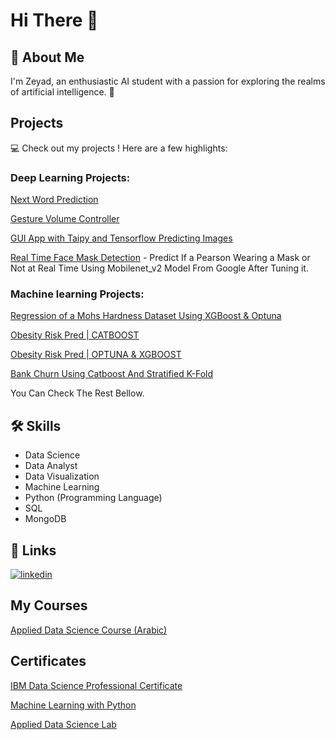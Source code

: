 
# Hi There 👋




## 🚀 About Me
I'm Zeyad, an enthusiastic AI student with a passion for exploring the realms of artificial intelligence. 🤖

## Projects

💻 Check out my projects ! Here are a few highlights:

### Deep Learning Projects: 

[Next Word Prediction](https://www.kaggle.com/code/zeyadsayedadbullah/next-word-prediction/notebook)

[Gesture Volume Controller](https://www.linkedin.com/posts/zeyadsayed_gesture-volume-controller-simple-computer-activity-7162226021688188928-WVOU/)

[GUI App with Taipy and Tensorflow Predicting Images](https://www.linkedin.com/posts/zeyadsayed_machine-learning-gui-app-with-taipy-and-tensorflow-activity-7144733674129854465-rE3I/) 

[Real Time Face Mask Detection](https://www.linkedin.com/feed/update/urn:li:activity:7141692947757940736/) - Predict If a Pearson Wearing a Mask or Not at Real Time Using Mobilenet_v2 Model From Google After Tuning it.


### Machine learning Projects:

[Regression of a Mohs Hardness Dataset Using XGBoost & Optuna](https://www.kaggle.com/code/zeyadsayedadbullah/moh-s-hardness-with-xgboost-optuna)

[Obesity Risk Pred | CATBOOST](https://www.kaggle.com/code/zeyadsayedadbullah/s4e02-obesity-risk-pred-catboost-0-905)

[Obesity Risk Pred | OPTUNA & XGBOOST](https://www.kaggle.com/code/zeyadsayedadbullah/s4e02-optuna-xgboost-0-91)

[Bank Churn Using Catboost And Stratified K-Fold](https://www.kaggle.com/code/zeyadsayedadbullah/playgrounds4e01-bank-churn-eda-catboot-0-89331)


You Can Check The Rest Bellow.
## 🛠 Skills

* Data Science
* Data Analyst
* Data Visualization
* Machine Learning
* Python (Programming Language)
* SQL
* MongoDB


## 🔗 Links

[![linkedin](https://img.shields.io/badge/linkedin-0A66C2?style=for-the-badge&logo=linkedin&logoColor=white)](https://www.linkedin.com/in/zeyadsayed/)


##  My Courses

[Applied Data Science Course (Arabic)](https://www.udemy.com/course/applied-data-science-course-arabic)

## Certificates

[IBM Data Science Professional Certificate](https://www.credly.com/badges/18d85a70-d34d-44d6-a55e-afcab367cdbd/linked_in?t=s5xk4r)

[Machine Learning with Python](https://www.freecodecamp.org/certification/fccf4a112df-6b3a-4c1a-9150-a386a9f1c467/machine-learning-with-python-v7)

[Applied Data Science Lab](https://www.credly.com/badges/21f14496-fbaf-489e-bb36-ccc801f63f46/linked_in_profile)

